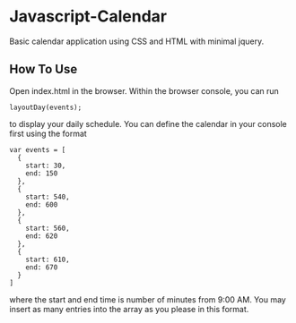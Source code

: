# Javascript-Calendar
Basic calendar application using CSS and HTML with minimal jquery.

## How To Use

Open index.html in the browser. Within the browser console, you can run 

```
layoutDay(events);
```

to display your daily schedule. You can define the calendar in your console first using the format

```
var events = [
  {
    start: 30,
    end: 150
  },
  {
    start: 540,
    end: 600
  },
  {
    start: 560,
    end: 620
  },
  {
    start: 610,
    end: 670
  }
]
```

where the start and end time is number of minutes from 9:00 AM. You may insert as many entries into the array as you please in this format.
